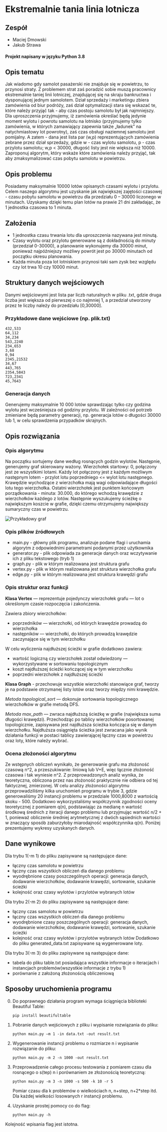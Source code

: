 # Ekstremalnie tania linia lotnicza

## Zespół
* Maciej Dmowski
* Jakub Strawa

#### Projekt napisany w języku Python 3.8

## Opis tematu
Jak wiadomo gdy samolot pasażerski nie znajduje się w powietrzu, to przynosi straty. Z problemem strat zaś poradzić sobie muszą pracownicy ekstremalnie taniej linii lotniczej, znajdującej się na skraju bankructwa i dysponującej jednym samolotem. Dział sprzedaży i marketingu zbiera zamówienia od biur podróży, zaś dział optymalizacji stara się wskazać te, które należy przyjąć tak - aby czas postoju samolotu był jak najmniejszy.
Dla uproszczenia przyjmujemy, iż zamówienia określać będą jedynie moment wylotu i powrotu samolotu na lotnisko (przyjmujemy tylko zamówienia, w których zamawiający zapewnia także „ładunek” na natychmiastowy lot powrotny), zaś czas obsługi naziemnej samolotu jest pomijalny. A zatem - dana jest lista par (w,p) reprezentujących zamówienia zebrane przez dział sprzedaży, gdzie w - czas wylotu samolotu, p - czas przylotu samolotu; w,p < 30000, długość listy jest nie większa niż 10000. Zaproponuj algorytm, który wskaże które zamówienia należy przyjąć, tak aby zmaksymalizować czas pobytu samolotu w powietrzu.

## Opis problemu
Posiadamy maksymalnie 10000 lotów opisanych czasami wylotu i przylotu. Celem naszego algorytmu jest uzyskanie jak największej zajętości czasowej - czasu pobytu samolotu w powietrzu dla przedziału 0 – 30000 liczonego w minutach. Uzyskamy dzięki temu plan lotów na prawie 21 dni zakładając, że 1 jednostka czasowa to 1 minuta.

## Założenia
* 1 jednostka czasu trwania lotu dla uproszczenia nazywana jest minutą.
* Czasy wylotu oraz przylotu generowane są z dokładnością do minuty (przedział 0-30000), a planowanie wykonujemy dla 30000 minut, ponieważ najpóźniejszy możliwy powrót jest po 30000 minutach od początku okresu planowania. 
* Każda minuta poza lot lotniskiem przynosi taki sam zysk bez względu czy lot trwa 10 czy 10000 minut. 

## Struktury danych wejściowych
Danymi wejściowymi jest lista par liczb naturalnych w pliku .txt, gdzie druga liczba jest większa od pierwszej o co najmniej 1, a przedział utworzony przez te liczby należy do przedziału [0,30000].

### Przykładowe dane wejściowe (np. plik.txt)
```
432,533
64,112
34,234
543,2240
234,653
3,68
0,94
2345,21532
34,67
443,765
2354,5843
723,2341
45,7643
```
### Generacja danych
Generujemy maksymalnie 10 000 lotów sprawdzając tylko czy godzina wylotu jest wcześniejsza od godziny przylotu.
W zależności od potrzeb zmieniane będą parametry generacji, np. generacja lotów o długości 30000 lub 1, w celu sprawdzenia przypadków skrajnych.

## Opis rozwiązania
### Opis algorytmu
Na początku sortujemy dane według rosnących godzin wylotów. Następnie, generujemy graf skierowany ważony. Wierzchołek startowy: 0, połączony jest ze wszystkimi lotami. Każdy lot połączony jest z każdym możliwym następnym lotem - przylot lotu poprzedniego <= wylot lotu następnego. Krawędzie wychodzące z wierzchołka mają wagi odpowiadające długości lotu tego wierzchołka. Ostatni wierzchołek jest punktem końcowym porządkowania - minuta: 30.000, do którego wchodzą krawędzie z wierzchołków każdego z lotów. Następnie wyszukujemy ścieżkę o największym koszcie w grafie, dzięki czemu otrzymujemy największy sumaryczny czas w powietrzu.

![Przykładowy graf](graph.png)


### Opis plików źródłowych
* main.py - główny plik programu, analizuje podane flagi i uruchamia algorytm z odpowiednimi parametrami podanymi przez użytkownika
* generator.py - plik odpowiada za generacje danych oraz wczytywanie ich z pliku tekstowego (tryb 1)
* graph.py - plik w którym realizowana jest struktura grafu
* vertex.py -  plik w którym realizowana jest struktura wierzchołka grafu
* edge.py - plik w którym realizowana jest struktura krawędzi grafu

### Opis struktur oraz funkcji
**Klasa Vertex** — reprezentuje pojedynczy wierzchołek grafu — lot o określonym czasie rozpoczęcia i zakończenia.

Zawiera zbiory wierzchołków:
- poprzedników — wierzchołki, od których krawędzie prowadzą do wierzchołka
- następników — wierzchołki, do których prowadzą krawędzie zaczynające się w tym wierzchołku

W celu wyliczenia najdłuższej ścieżki w grafie dodatkowo zawiera:
- wartość logiczną czy wierzchołek został odwiedzony — wykorzystywane w sortowaniu topologicznym
- koszt najdłuższej ścieżki kończącej się w tym wierzchołku
- poprzedni wierzchołek z najdłuższej ścieżki

**Klasa Graph** - przechowuje wszystkie wierzchołki stanowiące graf, tworzy je na podstawie otrzymanej listy lotów oraz tworzy między nimi krawędzie.

*Metoda topological_sort* — dokonuje sortowania topologicznego wierzchołków w grafie metodą DFS.

*Metoda max_path* — zwraca najdłuższą ścieżkę w grafie (największa suma długości krawędzi).
Przechodząc po tablicy wierzchołków posortowanej topologicznie, zapisywana jest najdłuższa ścieżka kończąca się w danym wierzchołku. Najdłuższa osiągnięta ścieżka jest zwracana jako wynik działania funkcji w postaci tablicy zawierającej łączny czas w powietrzu oraz loty, które należy wybrać.


### Ocena złożoności algorytmu
Ze wstępnych obliczeń wynikało, że generowanie grafu ma złożoność czasową n^2, a przeszukiwanie: liniową lub V+E, więc łącznie złożoność czasowa i tak wyniesie n^2.
Z przeprowadzonych analiz wynika, że teoretyczna, obliczona przez nas złożoność praktycznie nie odbiera od tej faktycznej, zmierzonej.
W celu analizy złożoności algorytmu przeprowadziliśmy kilka uruchomień programu w trybie 3, gdzie generowaliśmy 20 instancji problemu w przedziale 1000,8000 z wartością skoku - 500. Dodatkowo wykorzystaliśmy współczynnik zgodności oceny teoretycznej z pomiarem q(n), podstawiając za medianę n wartość środkową średnich z iteracji danego problemu lub przyjmując wartość n/2 + 1, ponieważ obliczenie średniej arytmetycznej z dwóch sąsiednich wartości w znaczący sposób zaburzyłoby miarodajność współczynnika q(n). Poniżej prezentujemy wykresy uzyskanych danych.


## Dane wynikowe
Dla trybu 1(-m 1) do pliku zapisywane są następujące dane:
- łączny czas samolotu w powietrzu
- łączny czas wszystkich obliczeń dla danego problemu
- wyodrębnione czasy poszczególnych operacji: generacja danych, dodawanie wierzchołków, dodawanie krawędzi, sortowanie, szukanie ścieżki
- kolejność oraz czasy wylotów i przylotów wybranych lotów

Dla trybu 2(-m 2) do pliku zapisywane są następujące dane:
- łączny czas samolotu w powietrzu
- łączny czas wszystkich obliczeń dla danego problemu
- wyodrębnione czasy poszczególnych operacji: generacja danych, dodawanie wierzchołków, dodawanie krawędzi, sortowanie, szukanie ścieżki
- kolejność oraz czasy wylotów i przylotów wybranych lotów
Dodatkowo do pliku generated_data.txt zapisywane są wygenerowane loty.

Dla trybu 3(-m 3) do pliku zapisywane są następujące dane:
- tabela do pliku table.txt posiadająca wszystkie informacje o iteracjach i instancjach problemów(wszystkie informacje z trybu 1)
- porównanie z założoną złożonością obliczeniową

## Sposoby uruchomienia programu
0. Do poprawnego działania program wymaga ściągnięcia biblioteki Beautiful Table:
     ```
     pip install beautifultable
     ```
1. Pobranie danych wejściowych z pliku i wypisanie rozwiązania do pliku: 
     ```
     python main.py –m 1 -in data.txt -out result.txt
     ```
2. Wygenerowanie instancji problemu o rozmiarze n i wypisanie rozwiązanie do pliku: 
     ```
     python main.py -m 2 -n 1000 -out result.txt
     ```
3. Przeprowadzenie całego procesu testowania z pomiarem czasu dla rosnącego o s(tep) n i porównaniem ze złożonością teoretyczną: 
     ```
     python main.py -m 3 -n 1000 -s 500 -k 10 -r 5
     ```
    Pomiar czasu dla k problemów o wielkościach n, n+step, n+2*step itd. Dla każdej wielkości losowanych r instancji problemu.
    
4. Uzyskanie prostej pomocy co do flag:
    ```
    python main.py -h
    ```
Kolejność wpisania flag jest istotna.
